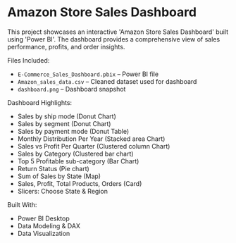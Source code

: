 # Amazon Store Sales Dashboard
This project showcases an interactive 'Amazon Store Sales Dashboard' built using 'Power BI'. The dashboard provides a comprehensive view of sales performance, profits, and order insights.

Files Included:

* `E-Commerce_Sales_Dashboard.pbix` – Power BI file
* `Amazon_sales_data.csv` – Cleaned dataset used for dashboard
* `dashboard.png` – Dashboard snapshot

Dashboard Highlights:

* Sales by ship mode (Donut Chart)
* Sales by segment (Donut Chart)
* Sales by payment mode (Donut Table)
* Monthly Distribution Per Year (Stacked area Chart)
* Sales vs Profit Per Quarter (Clustered column Chart)
* Sales by Category (Clustered bar chart)
* Top 5 Profitable sub-category (Bar Chart)
* Return Status (Pie chart)
* Sum of Sales by State (Map)
* Sales, Profit, Total Products, Orders (Card)
* Slicers: Choose State & Region

Built With:

* Power BI Desktop
* Data Modeling & DAX
* Data Visualization

